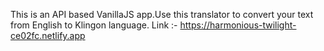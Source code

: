 This is an API based VanillaJS app.Use this translator to convert your text from English to Klingon language.
Link :- https://harmonious-twilight-ce02fc.netlify.app
